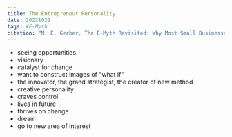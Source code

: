 ```yaml
---
title: The Entrepreneur Personality
date: 20221022
tags: #E-Myth
citation: "M. E. Gerber, The E-Myth Revisited: Why Most Small Businesses Don’t Work and What to Do About It. Harper Collins, 2009."
---
```


- seeing opportunities
- visionary
- catalyst for change
- want to construct images of "what if"
- the innovator, the grand strategist, the creator of new method
- creative personality
- craves control
- lives in future
- thrives on change
- dream
- go to new area of interest